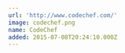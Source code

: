 ```yaml
---
url: 'http://www.codechef.com/'
image: codechef.png
name: CodeChef
added: 2015-07-08T20:24:10.000Z
---
```

